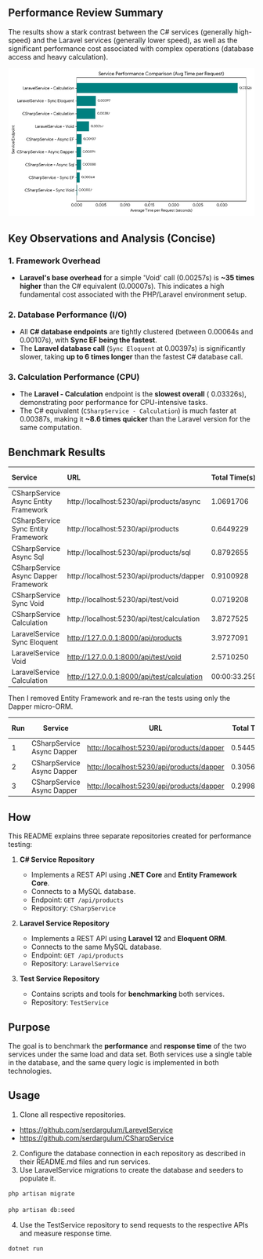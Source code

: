 ## Performance Review Summary

The results show a stark contrast between the C# services (generally high-speed) and the Laravel services (generally lower speed), as well as the significant performance cost associated with complex operations (database access and heavy calculation).

![Service Performance Bar Chart](service_performance_bar_chart1.png)

## Key Observations and Analysis (Concise)

### 1. Framework Overhead
* **Laravel's base overhead** for a simple 'Void' call (0.00257s) is **~35 times higher** than the C\# equivalent (0.00007s). This indicates a high fundamental cost associated with the PHP/Laravel environment setup.

### 2. Database Performance (I/O)
* All **C\# database endpoints** are tightly clustered (between 0.00064s and 0.00107s), with **Sync EF being the fastest**.
* The **Laravel database call** (`Sync Eloquent` at $0.00397$s) is significantly slower, taking **up to 6 times longer** than the fastest C\# database call.

### 3. Calculation Performance (CPU)
* The **Laravel - Calculation** endpoint is the **slowest overall** ( 0.03326s), demonstrating poor performance for CPU-intensive tasks.
* The C\# equivalent (`CSharpService - Calculation`) is much faster at $0.00387$s, making it **~8.6 times quicker** than the Laravel version for the same computation.
## Benchmark Results

| Service | URL | Total Time(s) | Success Count | Avg per Request(s) |
| :--- | :--- | :--- | :--- | :--- |
| CSharpService<br>Async Entity Framework | http://localhost:5230/api/products/async | 1.0691706 | 1000/1000 | 0.0010691 |
| CSharpService<br>Sync Entity Framework | http://localhost:5230/api/products | 0.6449229 | 1000/1000 | 0.0006449 |
| CSharpService<br>Async Sql | http://localhost:5230/api/products/sql | 0.8792655 | 1000/1000 | 0.0008792 |
| CSharpService<br>Async Dapper Framework | http://localhost:5230/api/products/dapper | 0.9100928 | 1000/1000 | 0.0009100 |
| CSharpService<br>Sync Void | http://localhost:5230/api/test/void | 0.0719208 | 1000/1000 | 0.0000719 |
| CSharpService<br>Calculation | http://localhost:5230/api/test/calculation | 3.8727525 | 1000/1000 | 0.0038727 |
| LaravelService<br>Sync Eloquent | http://127.0.0.1:8000/api/products | 3.9727091 | 1000/1000 | 0.0039727 |
| LaravelService<br>Void | http://127.0.0.1:8000/api/test/void | 2.5710250 | 1000/1000 | 0.0025710 |
| LaravelService<br>Calculation | http://127.0.0.1:8000/api/test/calculation | 00:00:33.2596666 | 1000/1000 | 0.0332596 |

Then I removed Entity Framework and re-ran the tests using only the Dapper micro-ORM.

| Run | Service                      | URL                                                                                    | Total Time       | Success (ok/total) | Avg per Request  |
| --- | ---------------------------- | -------------------------------------------------------------------------------------- | ---------------- | ------------------ | ---------------- |
| 1   | CSharpService<br>Async Dapper | [http://localhost:5230/api/products/dapper](http://localhost:5230/api/products/dapper) | 0.5445311 | 1000/1000          | 0.0005445 |
| 2   | CSharpService<br>Async Dapper | [http://localhost:5230/api/products/dapper](http://localhost:5230/api/products/dapper) | 0.3056279 | 1000/1000          | 0.0003056 |
| 3   | CSharpService<br>Async Dapper | [http://localhost:5230/api/products/dapper](http://localhost:5230/api/products/dapper) | 0.2998230 | 1000/1000          | 0.0002998 | 

## How  

This README explains three separate repositories created for performance testing:

1. **C# Service Repository**  
   - Implements a REST API using **.NET Core** and **Entity Framework Core**.
   - Connects to a MySQL database.
   - Endpoint: `GET /api/products`
   - Repository: `CSharpService`

2. **Laravel Service Repository**  
   - Implements a REST API using **Laravel 12** and **Eloquent ORM**.
   - Connects to the same MySQL database.
   - Endpoint: `GET /api/products`
   - Repository: `LaravelService`

3. **Test Service Repository**  
   - Contains scripts and tools for **benchmarking** both services.
   - Repository: `TestService`

## Purpose

The goal is to benchmark the **performance** and **response time** of the two services under the same load and data set. Both services use a single table in the database, and the same query logic is implemented in both technologies.

## Usage

1. Clone all respective repositories.  
- https://github.com/serdargulum/LarevelService
- https://github.com/serdargulum/CSharpService

2. Configure the database connection in each repository as described in their README.md files and run services.
3. Use LaravelService migrations to create the database and seeders to populate it.
```bash
php artisan migrate   

php artisan db:seed
```
4. Use the TestService repository to send requests to the respective APIs and measure response time.
 ```bash
 dotnet run
 ```